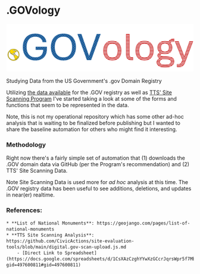 # .GOVology

![.GOVology Logo](static/.govology-logo.png)

Studying Data from the US Government's .gov Domain Registry

Utilizing [the data available](https://get.gov/about/data/) for the .GOV registry as well as [TTS' Site Scanning Program](https://digital.gov/guides/site-scanning/) I've started taking a look at some of the forms and functions that seem to be represented in the data.

Note, this is not my operational repository which has some other ad-hoc analysis that is waiting to be finalized before publishing but I wanted to share the baseline automation for others who might find it interesting.

### Methodology
Right now there's a fairly simple set of automation that (1) downloads the .GOV domain data via GitHub (per the Program's recommendation) and (2) TTS' Site Scanning Data.

Note Site Scanning Data is used more for _ad hoc_ analysis at this time. The .GOV registry data has been useful to see additions, deletions, and updates in near(er) realtime.


### References:
    * **List of National Monuments**: https://geojango.com/pages/list-of-national-monuments
    * **TTS Site Scanning Analysis**: https://github.com/CivicActions/site-evaluation-tools/blob/main/digital.gov-scan-upload.js.md
        - [Direct Link to Spreadsheet](https://docs.google.com/spreadsheets/d/1CsXAzCzghYYwXzGCcrJqrsWpr5f7MbID2Qw6vQvi3sQ/edit?gid=497600811#gid=497600811)